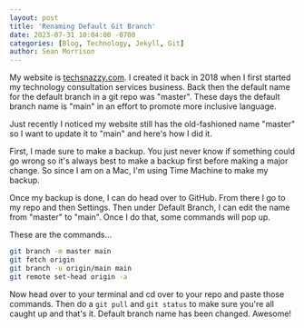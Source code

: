 ```yaml
---
layout: post
title: 'Renaming Default Git Branch'
date: 2023-07-31 10:04:00 -0700
categories: [Blog, Technology, Jekyll, Git]
author: Sean Morrison
---
```


My website is [techsnazzy.com](https://www.techsnazzy.com). I created it back in 2018 when I first started my technology consultation services business. Back then the default name for the default branch in a git repo was "master". These days the default branch name is "main" in an effort to promote more inclusive language.

Just recently I noticed my website still has the old-fashioned name "master" so I want to update it to "main" and here's how I did it.

First, I made sure to make a backup. You just never know if something could go wrong so it's always best to make a backup first before making a major change. So since I am on a Mac, I'm using Time Machine to make my backup.

Once my backup is done, I can do head over to GitHub. From there I go to my repo and then Settings. Then under Default Branch, I can edit the name from "master" to "main". Once I do that, some commands will pop up.

These are the commands...

```zsh
git branch -m master main
git fetch origin
git branch -u origin/main main
git remote set-head origin -a
```

Now head over to your terminal and cd over to your repo and paste those commands. Then do a `git pull` and `git status` to make sure you're all caught up and that's it. Default branch name has been changed. Awesome!
